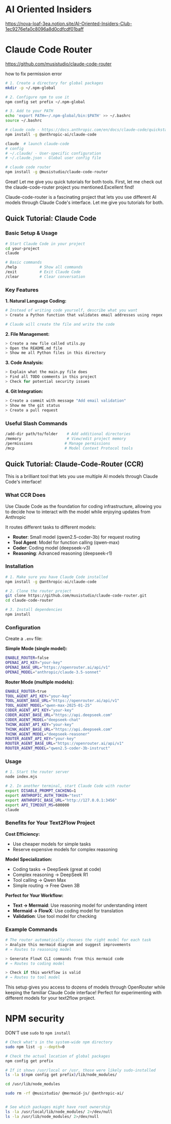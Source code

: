 
# AI Oriented Insiders
https://nova-loaf-3ea.notion.site/AI-Oriented-Insiders-Club-1ec9276efa0c8096a8d0cdfcdf01baff


# Claude Code Router
https://github.com/musistudio/claude-code-router

how to fix permission error

```bash
# 1. Create a directory for global packages
mkdir -p ~/.npm-global

# 2. Configure npm to use it
npm config set prefix ~/.npm-global

# 3. Add to your PATH
echo 'export PATH=~/.npm-global/bin:$PATH' >> ~/.bashrc
source ~/.bashrc

# claude code - https://docs.anthropic.com/en/docs/claude-code/quickstart
npm install -g @anthropic-ai/claude-code

claude  # launch claude-code
# config
# ~/.claude/ - User-specific configuration
# ~/.claude.json - Global user config file

# claude code router
npm install -g @musistudio/claude-code-router
```

Great! Let me give you quick tutorials for both tools. First, let me check out the claude-code-router project you mentioned.Excellent find! 

Claude-code-router is a fascinating project that lets you use different AI models through Claude Code's interface. Let me give you tutorials for both.

## Quick Tutorial: Claude Code

### Basic Setup & Usage

```bash
# Start Claude Code in your project
cd your-project
claude

# Basic commands
/help          # Show all commands
/exit          # Exit Claude Code
/clear         # Clear conversation
```

### Key Features

**1. Natural Language Coding:**
```bash
# Instead of writing code yourself, describe what you want
> Create a Python function that validates email addresses using regex

# Claude will create the file and write the code
```

**2. File Management:**
```bash
> Create a new file called utils.py
> Open the README.md file
> Show me all Python files in this directory
```

**3. Code Analysis:**
```bash
> Explain what the main.py file does
> Find all TODO comments in this project
> Check for potential security issues
```

**4. Git Integration:**
```bash
> Create a commit with message "Add email validation"
> Show me the git status
> Create a pull request
```

### Useful Slash Commands

```bash
/add-dir path/to/folder    # Add additional directories
/memory                    # View/edit project memory
/permissions              # Manage permissions
/mcp                      # Model Context Protocol tools
```

## Quick Tutorial: Claude-Code-Router (CCR)

This is a brilliant tool that lets you use multiple AI models through Claude Code's interface!

### What CCR Does

Use Claude Code as the foundation for coding infrastructure, allowing you to decide how to interact with the model while enjoying updates from Anthropic

It routes different tasks to different models:
- **Router**: Small model (qwen2.5-coder-3b) for request routing
- **Tool Agent**: Model for function calling (qwen-max)
- **Coder**: Coding model (deepseek-v3)
- **Reasoning**: Advanced reasoning (deepseek-r1)

### Installation

```bash
# 1. Make sure you have Claude Code installed
npm install -g @anthropic-ai/claude-code

# 2. Clone the router project
git clone https://github.com/musistudio/claude-code-router.git
cd claude-code-router

# 3. Install dependencies
npm install
```

### Configuration

Create a `.env` file:

**Simple Mode (single model):**
```bash
ENABLE_ROUTER=false
OPENAI_API_KEY="your-key"
OPENAI_BASE_URL="https://openrouter.ai/api/v1"
OPENAI_MODEL="anthropic/claude-3.5-sonnet"
```

**Router Mode (multiple models):**
```bash
ENABLE_ROUTER=true
TOOL_AGENT_API_KEY="your-key"
TOOL_AGENT_BASE_URL="https://openrouter.ai/api/v1"
TOOL_AGENT_MODEL="qwen-max-2025-01-25"
CODER_AGENT_API_KEY="your-key"
CODER_AGENT_BASE_URL="https://api.deepseek.com"
CODER_AGENT_MODEL="deepseek-chat"
THINK_AGENT_API_KEY="your-key"
THINK_AGENT_BASE_URL="https://api.deepseek.com"
THINK_AGENT_MODEL="deepseek-reasoner"
ROUTER_AGENT_API_KEY="your-key"
ROUTER_AGENT_BASE_URL="https://openrouter.ai/api/v1"
ROUTER_AGENT_MODEL="qwen2.5-coder-3b-instruct"
```

### Usage

```bash
# 1. Start the router server
node index.mjs

# 2. In another terminal, start Claude Code with router
export DISABLE_PROMPT_CACHING=1
export ANTHROPIC_AUTH_TOKEN="test"
export ANTHROPIC_BASE_URL="http://127.0.0.1:3456"
export API_TIMEOUT_MS=600000
claude
```

### Benefits for Your Text2Flow Project

**Cost Efficiency:**
- Use cheaper models for simple tasks
- Reserve expensive models for complex reasoning

**Model Specialization:**
- Coding tasks → DeepSeek (great at code)
- Complex reasoning → DeepSeek R1
- Tool calling → Qwen Max
- Simple routing → Free Qwen 3B

**Perfect for Your Workflow:**
- **Text → Mermaid**: Use reasoning model for understanding intent
- **Mermaid → FlowX**: Use coding model for translation
- **Validation**: Use tool model for checking

### Example Commands

```bash
# The router automatically chooses the right model for each task
> Analyze this mermaid diagram and suggest improvements
# → Routes to reasoning model

> Generate FlowX CLI commands from this mermaid code
# → Routes to coding model

> Check if this workflow is valid
# → Routes to tool model
```

This setup gives you access to dozens of models through OpenRouter while keeping the familiar Claude Code interface! Perfect for experimenting with different models for your text2flow project.



# NPM security

DON'T use `sudo` to `npm install`

```bash
# Check what's in the system-wide npm directory
sudo npm list -g --depth=0

# Check the actual location of global packages
npm config get prefix

# If it shows /usr/local or /usr, those were likely sudo-installed
ls -la $(npm config get prefix)/lib/node_modules/

cd /usr/lib/node_modules

sudo rm -rf @musistudio/ @mermaid-js/ @anthropic-ai/


# See which packages might have root ownership
ls -la /usr/local/lib/node_modules/ 2>/dev/null
ls -la /usr/lib/node_modules/ 2>/dev/null
```

